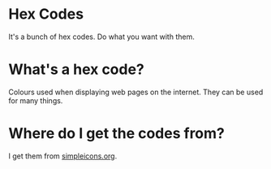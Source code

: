 # Hex Codes
It's a bunch of hex codes. Do what you want with them.

# What's a hex code?
Colours used when displaying web pages on the internet. They can be used for many things.

# Where do I get the codes from?
I get them from [simpleicons.org](https://simpleicons.org/).
